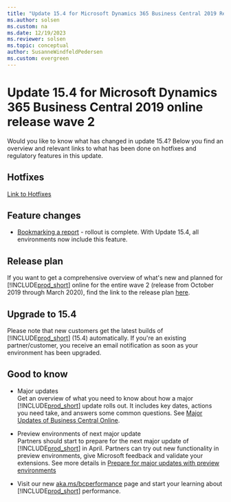 ```yaml
---
title: "Update 15.4 for Microsoft Dynamics 365 Business Central 2019 Release Wave 2"
ms.author: solsen
ms.custom: na
ms.date: 12/19/2023
ms.reviewer: solsen
ms.topic: conceptual
author: SusanneWindfeldPedersen
ms.custom: evergreen
---
```


# Update 15.4 for Microsoft Dynamics 365 Business Central 2019 online release wave 2
Would you like to know what has changed in update 15.4? Below you find an overview and relevant links to what has been done on hotfixes and regulatory features in this update.

## Hotfixes
[Link to Hotfixes](https://support.microsoft.com/help/4538888)

## Feature changes
- [Bookmarking a report](/dynamics365-release-plan/2019wave2/dynamics365-business-central/add-links-navigation-menu) - rollout is complete. With Update 15.4, all environments now include this feature.

## Release plan
If you want to get a comprehensive overview of what's new and planned for [!INCLUDE[prod_short](../developer/includes/prod_short.md)] online for the entire wave 2 (release from October 2019 through March 2020), find the link to the release plan [here](/dynamics365-release-plan/2019wave2/dynamics365-business-central/planned-features). 

## Upgrade to 15.4
Please note that new customers get the latest builds of [!INCLUDE[prod_short](../developer/includes/prod_short.md)] (15.4) automatically. If you're an existing partner/customer, you receive an email notification as soon as your environment has been upgraded. 

## Good to know

- Major updates  
Get an overview of what you need to know about how a major [!INCLUDE[prod_short](../developer/includes/prod_short.md)] update rolls out. It includes key dates, actions you need take, and answers some common questions. See [Major Updates of Business Central Online](../administration/update-rollout-timeline.md). 

- Preview environments of next major update  
Partners should start to prepare for the next major update of [!INCLUDE[prod_short](../developer/includes/prod_short.md)] in April. Partners can try out new functionality in preview environments, give Microsoft feedback and validate your extensions. See more details in [Prepare for major updates with preview environments](../administration/preview-environments.md) 
    
- Visit our new [aka.ms/bcperformance](../performance/performance-overview.md) page and start your learning about [!INCLUDE[prod_short](../developer/includes/prod_short.md)] performance.